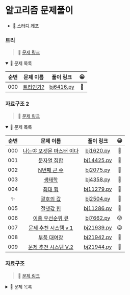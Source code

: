 # 알고리즘 문제풀이

- [🔗 스터디 레포](https://github.com/StudyPS)

### 트리

> 🔗 [문제 링크](https://github.com/tony9402/baekjoon/tree/main/algorithms/tree)  

<details open>

<summary>🔎 문제 목록</summary>

|순번|문제 이름|풀이 링크|😀|
|:--:|:--:|:--:|:--:|
|000|<a href="https://www.acmicpc.net/problem/6416" target="_blank">트리인가?</a>|<a href="https://github.com/StudyPS/pjt/blob/main/tree/bj6416.py" target="_blank">bj6416.py</a>|😤|
</details>

### 자료구조 2

> 🔗 [문제 링크](https://github.com/tony9402/baekjoon/tree/main/algorithms/data_structure2)  

<details open>

<summary>🔎 문제 목록</summary>

|순번|문제 이름|풀이 링크|😀|
|:--:|:--:|:--:|:--:|
|000|<a href="https://www.acmicpc.net/problem/1620" target="_blank">나는야 포켓몬 마스터 이다</a>|<a href="https://github.com/StudyPS/pjt/blob/main/data_structure_2/bj1620.py" target="_blank">bj1620.py</a>|🥱|
|001|<a href="https://www.acmicpc.net/problem/14425" target="_blank">문자열 집합</a>|<a href="https://github.com/StudyPS/pjt/blob/main/data_structure_2/bj14425.py" target="_blank">bj14425.py</a>|🥱|
|002|<a href="https://www.acmicpc.net/problem/2075" target="_blank">N번째 큰 수</a>|<a href="https://github.com/StudyPS/pjt/blob/main/data_structure_2/bj2075.py" target="_blank">bj2075.py</a>|🤔|
|003|<a href="https://www.acmicpc.net/problem/4358" target="_blank">생태학</a>|<a href="https://github.com/StudyPS/pjt/blob/main/data_structure_2/bj4358.py" target="_blank">bj4358.py</a>|😤|
|004|<a href="https://www.acmicpc.net/problem/11279" target="_blank">최대 힙</a>|<a href="https://github.com/StudyPS/pjt/blob/main/data_structure_2/bj11279.py" target="_blank">bj11279.py</a>|🥱|
|✨|<a href="https://www.acmicpc.net/problem/2504" target="_blank">괄호의 값</a>|<a href="https://github.com/StudyPS/pjt/blob/main/data_structure_2/bj2504.py" target="_blank">bj2504.py</a>|🥱|
|005|<a href="https://www.acmicpc.net/problem/11286" target="_blank">절댓값 힙</a>|<a href="https://github.com/StudyPS/pjt/blob/main/data_structure_2/bj11286.py" target="_blank">bj11286.py</a>|😤|
|006|<a href="https://www.acmicpc.net/problem/7662" target="_blank">이중 우선순위 큐</a>|<a href="https://github.com/StudyPS/pjt/blob/main/data_structure_2/bj7662.py" target="_blank">bj7662.py</a>|😡|
|007|<a href="https://www.acmicpc.net/problem/21939" target="_blank">문제 추천 시스템 v.1</a>|<a href="https://github.com/StudyPS/pjt/blob/main/data_structure_2/bj21939.py" target="_blank">bj21939.py</a>|😡|
|008|<a href="https://www.acmicpc.net/problem/21942" target="_blank">부품 대여장</a>|<a href="https://github.com/StudyPS/pjt/blob/main/data_structure_2/bj21942.py" target="_blank">bj21942.py</a>|😤|
|009|<a href="https://www.acmicpc.net/problem/21944" target="_blank">문제 추천 시스템 V.2</a>|<a href="https://github.com/StudyPS/pjt/blob/main/data_structure_2/bj21944.py" target="_blank">bj21944.py</a>|🤮|
</details>

### 자료구조 
> 🔗 [문제 링크](https://github.com/tony9402/baekjoon/tree/main/algorithms/data_structure)  

<details>

<summary>🔎 문제 목록</summary>


|순번|문제 이름|풀이 링크|
|:--:|:--:|:--:|
|000|<a href="https://www.acmicpc.net/problem/18258" target="_blank">큐 2</a>|<a href="https://github.com/StudyPS/pjt/blob/main/data_structure/bj18258.py" target="_blank">bj18258.py</a>|
|001|<a href="https://www.acmicpc.net/problem/10828" target="_blank">스택</a>|<a href="https://github.com/StudyPS/pjt/blob/main/data_structure/bj10828.py" target="_blank">bj10828.py</a>|
|002|<a href="https://www.acmicpc.net/problem/9012" target="_blank">괄호</a>|<a href="https://github.com/StudyPS/pjt/blob/main/data_structure/bj9012.py" target="_blank">bj9012.py</a>|
|003|<a href="https://www.acmicpc.net/problem/1158" target="_blank">요세푸스 문제</a>|<a href="https://github.com/StudyPS/pjt/blob/main/data_structure/bj1158.py" target="_blank">bj1158.py</a>|
|004|<a href="https://www.acmicpc.net/problem/2164" target="_blank">카드2</a>|<a href="https://github.com/StudyPS/pjt/blob/main/data_structure/bj2164.py" target="_blank">bj2164.py</a>|
|005|<a href="https://www.acmicpc.net/problem/10866" target="_blank">덱</a>|<a href="https://github.com/StudyPS/pjt/blob/main/data_structure/bj10866.py" target="_blank">bj10866.py</a>|
|006|<a href="https://www.acmicpc.net/problem/2346" target="_blank">풍선 터뜨리기</a>|<a href="https://github.com/StudyPS/pjt/blob/main/data_structure/bj2346.py" target="_blank">bj2346.py</a>|
|007|<a href="https://www.acmicpc.net/problem/1935" target="_blank">후위 표기식2</a>|<a href="https://github.com/StudyPS/pjt/blob/main/data_structure/bj1935.py" target="_blank">b1935.py</a>|
|008|<a href="https://www.acmicpc.net/problem/1966" target="_blank">프린터 큐|<a href="https://github.com/StudyPS/pjt/blob/main/data_structure/bj1935.py" target="_blank">b1966.py</a>|
|009|<a href="https://www.acmicpc.net/problem/1874" target="_blank">스택 수열</a>|<a href="https://github.com/StudyPS/pjt/blob/main/data_structure/bj1874.py" target="_blank">b1874.py</a>|

</details>



